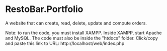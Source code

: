 # RestoBar.Portfolio
A website that can create, read, delete, update and compute orders.


Note: to run the code, you must install XAMPP. Inside XAMPP, start Apache and MySQL. 
The code must also be inside the "htdocs" folder. Click/copy and paste this link to URL: http://localhost/web/index.php
